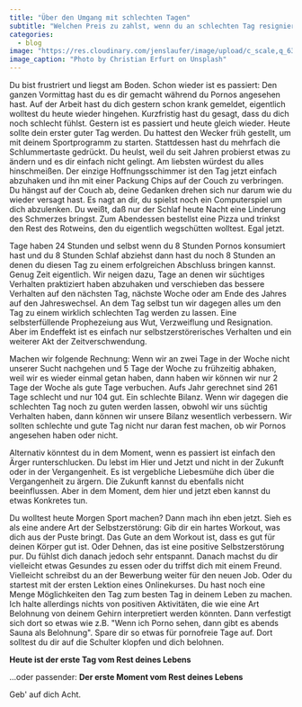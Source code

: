 ```yaml
---
title: "Über den Umgang mit schlechten Tagen"
subtitle: "Welchen Preis zu zahlst, wenn du an schlechten Tag resignierst und wie du dieses Tage noch rettest"
categories:
  - blog
image: "https://res.cloudinary.com/jenslaufer/image/upload/c_scale,q_63,w_800/v1580913016/christian-erfurt-sxQz2VfoFBE-unsplash.jpg"
image_caption: "Photo by Christian Erfurt on Unsplash"
---
```


Du bist frustriert und liegst am Boden. Schon wieder ist es passiert: Den ganzen Vormittag hast du es dir gemacht während du Pornos angesehen hast. Auf der Arbeit hast du dich gestern schon krank gemeldet, eigentlich wolltest du heute wieder hingehen. Kurzfristig hast du gesagt, dass du dich noch schlecht fühlst. Gestern ist es passiert und heute gleich wieder. Heute sollte dein erster guter Tag werden. Du hattest den Wecker früh gestellt, um mit deinem Sportprogramm zu starten. Stattdessen hast du mehrfach die Schlummertaste gedrückt. Du heulst, weil du seit Jahren probierst etwas zu ändern und es dir einfach nicht gelingt. Am liebsten würdest du alles hinschmeißen. Der einzige Hoffnungsschimmer ist den Tag jetzt einfach abzuhaken und ihn mit einer Packung Chips auf der Couch zu verbringen. Du hängst auf der Couch ab, deine Gedanken drehen sich nur darum wie du wieder versagt hast. Es nagt an dir, du spielst noch ein Computerspiel um dich abzulenken. Du weißt, daß nur der Schlaf heute Nacht eine Linderung des Schmerzes bringst. Zum Abendessen bestellst eine Pizza und trinkst den Rest des Rotweins, den du eigentlich wegschütten wolltest. Egal jetzt.

Tage haben 24 Stunden und selbst wenn du 8 Stunden Pornos konsumiert hast und du 8 Stunden Schlaf abziehst dann hast du noch 8 Stunden an denen du diesen Tag zu einem erfolgreichen Abschluss bringen kannst. Genug Zeit eigentlich. Wir neigen dazu, Tage an denen wir süchtiges Verhalten praktiziert haben abzuhaken und verschieben das bessere Verhalten auf den nächsten Tag, nächste Woche oder am Ende des Jahres auf den Jahreswechsel. An dem Tag selbst tun wir dagegen alles um den Tag zu einem wirklich schlechten Tag werden zu lassen. Eine selbsterfüllende Prophezeiung aus Wut, Verzweiflung und Resignation. Aber im Endeffekt ist es einfach nur selbstzerstörerisches Verhalten und ein weiterer Akt der Zeitverschwendung.

Machen wir folgende Rechnung: Wenn wir an zwei Tage in der Woche nicht unserer Sucht nachgehen und 5 Tage der Woche zu frühzeitig abhaken, weil wir es wieder einmal getan haben, dann haben wir können wir nur 2 Tage der Woche als gute Tage verbuchen. Aufs Jahr gerechnet sind 261 Tage schlecht und nur 104 gut. Ein schlechte Bilanz. Wenn wir dagegen die schlechten Tag noch zu guten werden lassen, obwohl wir uns süchtig Verhalten haben, dann können wir unsere Bilanz wesentlich verbessern. Wir sollten schlechte und gute Tag nicht nur daran fest machen, ob wir Pornos angesehen haben oder nicht.

Alternativ könntest du in dem Moment, wenn es passiert ist einfach den Ärger runterschlucken. Du lebst im Hier und Jetzt und nicht in der Zukunft oder in der Vergangenheit. Es ist vergebliche Liebesmühe dich über die Vergangenheit zu ärgern. Die Zukunft kannst du ebenfalls nicht beeinflussen. Aber in dem Moment, dem hier und jetzt eben kannst du etwas Konkretes tun.

Du wolltest heute Morgen Sport machen? Dann mach ihn eben jetzt. Sieh es als eine andere Art der Selbstzerstörung: Gib dir ein hartes Workout, was dich aus der Puste bringt. Das Gute an dem Workout ist, dass es gut für deinen Körper gut ist. Oder Dehnen, das ist eine positive Selbstzerstörung pur. Du fühlst dich danach jedoch sehr entspannt. Danach machst du dir vielleicht etwas Gesundes zu essen oder du triffst dich mit einem Freund. Vielleicht schreibst du an der Bewerbung weiter für den neuen Job. Oder du startest mit der ersten Lektion eines Onlinekurses. Du hast noch eine Menge Möglichkeiten den Tag zum besten Tag in deinem Leben zu machen. Ich halte allerdings nichts von positiven Aktivitäten, die wie eine Art Belohnung von deinem Gehirn interpretiert werden könnten. Dann verfestigt sich dort so etwas wie z.B. "Wenn ich Porno sehen, dann gibt es abends Sauna als Belohnung". Spare dir so etwas für pornofreie Tage auf. Dort solltest du dir auf die Schulter klopfen und dich belohnen.

**Heute ist der erste Tag vom Rest deines Lebens**

...oder passender: **Der erste Moment vom Rest deines Lebens**

Geb' auf dich Acht.
